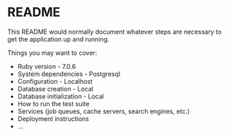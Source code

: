 # README

This README would normally document whatever steps are necessary to get the
application up and running.

Things you may want to cover:

* Ruby version - 7.0.6
* System dependencies - Postgresql
* Configuration - Localhost
* Database creation - Local
* Database initialization - Local
* How to run the test suite
* Services (job queues, cache servers, search engines, etc.)
* Deployment instructions
* ...
